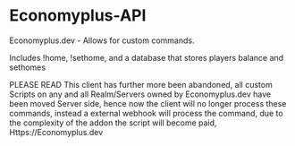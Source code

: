 # Economyplus-API
Economyplus.dev - Allows for custom commands.

Includes !home, !sethome, and a database that stores players balance and sethomes

PLEASE READ
This client has further more been abandoned, all custom Scripts on any and all Realm/Servers owned by Economyplus.dev have been moved Server side, hence now the client will no longer process these commands, instead a external webhook will process the command, due to the complexity of the addon the script will become paid, Https://Economyplus.dev 
